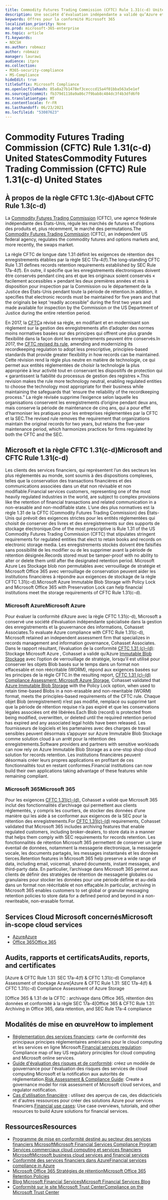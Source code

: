 ```yaml
---
title: Commodity Futures Trading Commission (CFTC) Rule 1.31(c-d) United States
description: Une société d’évaluation indépendante a validé qu’Azure et Office 365 peuvent aider les entreprises financières à respecter les exigences de rétention et de stockage immuables des enregistrements de la règle CFTC 1.31.
keywords: Offres pour la conformité Microsoft 365
localization_priority: None
ms.prod: microsoft-365-enterprise
ms.topic: article
f1.keywords:
- NOCSH
ms.author: robmazz
author: robmazz
manager: laurawi
audience: itpro
ms.collection:
- M365-security-compliance
- MS-Compliance
hideEdit: true
titleSuffix: Microsoft Compliance
ms.openlocfilehash: 85a8a27b1478ef3cecccd15a4f01bba563a5e1ef
ms.sourcegitcommit: fb379d1110a9a86c7f9bab8c484dc3f4b3dfd6f0
ms.translationtype: MT
ms.contentlocale: fr-FR
ms.lasthandoff: 06/23/2021
ms.locfileid: "53087623"
---
```

# <a name="commodity-futures-trading-commission-cftc-rule-131c-d-united-states"></a><span data-ttu-id="f1bcb-104">Commodity Futures Trading Commission (CFTC) Rule 1.31(c-d) United States</span><span class="sxs-lookup"><span data-stu-id="f1bcb-104">Commodity Futures Trading Commission (CFTC) Rule 1.31(c-d) United States</span></span>

## <a name="about-cftc-rule-13c-d"></a><span data-ttu-id="f1bcb-105">À propos de la règle CFTC 1.3(c-d)</span><span class="sxs-lookup"><span data-stu-id="f1bcb-105">About CFTC Rule 1.3(c-d)</span></span>

<span data-ttu-id="f1bcb-106">La [Commodity Futures Trading Commission](https://www.cftc.gov/) (CFTC), une agence fédérale indépendante des États-Unis, régule les marchés de futures et d’options des produits et, plus récemment, le marché des permutations.</span><span class="sxs-lookup"><span data-stu-id="f1bcb-106">The [Commodity Futures Trading Commission](https://www.cftc.gov/) (CFTC), an independent US federal agency, regulates the commodity futures and options markets and, more recently, the swaps market.</span></span>  
  
<span data-ttu-id="f1bcb-107">La règle CFTC de longue date 1.31 définit les exigences de rétention des enregistrements établies par la règle SEC 17a-4(f).</span><span class="sxs-lookup"><span data-stu-id="f1bcb-107">The long-standing CFTC Rule 1.31 defines records retention requirements established by SEC Rule 17a-4(f).</span></span> <span data-ttu-id="f1bcb-108">En outre, il spécifie que les enregistrements électroniques doivent être conservés pendant cinq ans et que les originaux soient conservés « facilement accessibles » pendant les deux premières années et mis à disposition pour inspection par la Commission ou le département de la Justice des États-Unis pendant toute la période de rétention.</span><span class="sxs-lookup"><span data-stu-id="f1bcb-108">In addition, it specifies that electronic records must be maintained for five years and that the originals be kept 'readily accessible” during the first two years and made available for inspection by the Commission or the US Department of Justice during the entire retention period.</span></span>  
  
<span data-ttu-id="f1bcb-109">En 2017, la [CFTC](https://www.cftc.gov/sites/default/files/idc/groups/public/@lrfederalregister/documents/file/2017-11014a.pdf)a révisé sa règle, en modifiant et en modernisant son règlement sur la gestion des enregistrements afin d’adopter des normes moins normatives basées sur des principes qui offrent une plus grande flexibilité dans la façon dont les enregistrements peuvent être conservés.</span><span class="sxs-lookup"><span data-stu-id="f1bcb-109">In 2017, the [CFTC revised its rule](https://www.cftc.gov/sites/default/files/idc/groups/public/@lrfederalregister/documents/file/2017-11014a.pdf), amending and modernizing its recordkeeping regulation to adopt less prescriptive, principles-based standards that provide greater flexibility in how records can be maintained.</span></span> <span data-ttu-id="f1bcb-110">Cette révision rend la règle plus neutre en matière de technologie, ce qui permet aux entités réglementées de choisir la technologie la plus appropriée à leur activité tout en conservant les dispositifs de protection qui « garantissent la fiabilité du processus de gestion des registres ».</span><span class="sxs-lookup"><span data-stu-id="f1bcb-110">This revision makes the rule more technology neutral, enabling regulated entities to choose the technology most appropriate for their business while maintaining the safeguards that 'ensure the reliability of the recordkeeping process.”</span></span> <span data-ttu-id="f1bcb-111">La règle révisée supprime l’exigence selon laquelle les organisations conservent les enregistrements d’origine pendant deux ans, mais conserve la période de maintenance de cinq ans, qui a pour effet d’harmoniser les pratiques pour les entreprises réglementées par la CFTC et la SEC.</span><span class="sxs-lookup"><span data-stu-id="f1bcb-111">The revised rule removes the requirement that organizations maintain the original records for two years, but retains the five-year maintenance period, which harmonizes practices for firms regulated by both the CFTC and the SEC.</span></span>

## <a name="microsoft-and-cftc-rule-131c-d"></a><span data-ttu-id="f1bcb-112">Microsoft et la règle CFTC 1.31(c-d)</span><span class="sxs-lookup"><span data-stu-id="f1bcb-112">Microsoft and CFTC Rule 1.31(c-d)</span></span>

<span data-ttu-id="f1bcb-113">Les clients des services financiers, qui représentent l’un des secteurs les plus réglementés au monde, sont soumis à des dispositions complexes, telles que la conservation des transactions financières et des communications associées dans un état non révisable et non modifiable.</span><span class="sxs-lookup"><span data-stu-id="f1bcb-113">Financial services customers, representing one of the most heavily regulated industries in the world, are subject to complex provisions like the retention of financial transactions and related communication in a non-erasable and non-modifiable state.</span></span> <span data-ttu-id="f1bcb-114">L’une des plus normatives est la règle 1.31 de la CFTC (Commodity Futures Trading Commission) des États-Unis qui prévoit des exigences strictes pour les entités réglementées qui choisit de conserver des livres et des enregistrements sur des supports de stockage électronique.</span><span class="sxs-lookup"><span data-stu-id="f1bcb-114">One of the most prescriptive is Rule 1.31 of the US Commodity Futures Trading Commission (CFTC) that stipulates stringent requirements for regulated entities that elect to retain books and records on electronic storage media.</span></span> <span data-ttu-id="f1bcb-115">Les enregistrements stockés doivent être falsifiés sans possibilité de les modifier ou de les supprimer avant la période de rétention désignée.</span><span class="sxs-lookup"><span data-stu-id="f1bcb-115">Records stored must be tamper-proof with no ability to alter or delete them until after the designated retention period.</span></span> <span data-ttu-id="f1bcb-116">Microsoft Azure Les Stockage blob non permutables avec verrouillage de stratégie et Microsoft Office 365 avec verrouillage de conservation peuvent aider les institutions financières à répondre aux exigences de stockage de la règle CFTC 1.31(c-d).</span><span class="sxs-lookup"><span data-stu-id="f1bcb-116">Microsoft Azure Immutable Blob Storage with Policy Lock and Microsoft Office 365 with Preservation Lock can help financial institutions meet the storage requirements of CFTC Rule 1.31(c-d).</span></span>

### <a name="microsoft-azure"></a><span data-ttu-id="f1bcb-117">Microsoft Azure</span><span class="sxs-lookup"><span data-stu-id="f1bcb-117">Microsoft Azure</span></span>

<span data-ttu-id="f1bcb-118">Pour évaluer la conformité d’Azure avec la règle CFTC 1.31(c-d), Microsoft a conservé une société d’évaluation indépendante spécialisée dans la gestion des enregistrements et la gouvernance des informations, Cohasset Associates.</span><span class="sxs-lookup"><span data-stu-id="f1bcb-118">To evaluate Azure compliance with CFTC Rule 1.31(c-d), Microsoft retained an independent assessment firm that specializes in records management and information governance, Cohasset Associates.</span></span> <span data-ttu-id="f1bcb-119">Dans le rapport résultant, l’évaluation de la conformité [CFTC 1.31 (c)–(d)](https://servicetrust.microsoft.com/ViewPage/MSComplianceGuide?command=Download&downloadType=Document&downloadId=19b08fd4-d276-43e8-9461-715981d0ea20&docTab=4ce99610-c9c0-11e7-8c2c-f908a777fa4d_GRC_Assessment_Reports): Stockage Microsoft Azure , Cohasset a validé qu’Azure [Immutable Blob Stockage](/azure/storage/blobs/storage-blob-immutable-storage) avec l’option de verrouillage de stratégie, lorsqu’il est utilisé pour conserver les objets Blob basés sur le temps dans un format non effacesable et non réécritable (WORM), répond aux exigences basées sur les principes de la règle CFTC.</span><span class="sxs-lookup"><span data-stu-id="f1bcb-119">In the resulting report, [CFTC 1.31 (c)–(d) Compliance Assessment: Microsoft Azure Storage](https://servicetrust.microsoft.com/ViewPage/MSComplianceGuide?command=Download&downloadType=Document&downloadId=19b08fd4-d276-43e8-9461-715981d0ea20&docTab=4ce99610-c9c0-11e7-8c2c-f908a777fa4d_GRC_Assessment_Reports), Cohasset validated that [Azure Immutable Blob Storage](/azure/storage/blobs/storage-blob-immutable-storage) with the Policy Lock option, when used to retain time-based Blobs in a non-erasable and non-rewritable (WORM) format, meets the principles-based requirements of the CFTC rule.</span></span> <span data-ttu-id="f1bcb-120">Chaque objet Blob (enregistrement) n’est pas modifié, remplacé ou supprimé tant que la période de rétention requise n’a pas expiré et que les conservations légales associées ont été libérées.</span><span class="sxs-lookup"><span data-stu-id="f1bcb-120">Each Blob (record) is protected from being modified, overwritten, or deleted until the required retention period has expired and any associated legal holds have been released.</span></span> <span data-ttu-id="f1bcb-121">Les fournisseurs de logiciels et les partenaires avec des charges de travail sensibles peuvent désormais s’appuyer sur Azure Immutable Blob Stockage comme solution cloud à un arrêt pour la rétention des enregistrements.</span><span class="sxs-lookup"><span data-stu-id="f1bcb-121">Software providers and partners with sensitive workloads can now rely on Azure Immutable Blob Storage as a one-stop shop cloud solution for records retention.</span></span> <span data-ttu-id="f1bcb-122">Les institutions financières peuvent désormais créer leurs propres applications en profitant de ces fonctionnalités tout en restant conformes.</span><span class="sxs-lookup"><span data-stu-id="f1bcb-122">Financial institutions can now build their own applications taking advantage of these features while remaining compliant.</span></span>

### <a name="microsoft-365"></a><span data-ttu-id="f1bcb-123">Microsoft 365</span><span class="sxs-lookup"><span data-stu-id="f1bcb-123">Microsoft 365</span></span>

<span data-ttu-id="f1bcb-124">Pour les exigences [CFTC 1.31(c)-(d),](/microsoft-365/compliance/retention-regulatory-requirements#sec-17a-4f-finra-4511c-and-cftc-131c-d) Cohasset a validé que Microsoft 365 inclut des fonctionnalités d’archivage qui permettent aux clients réglementés, y compris les courtiers, de stocker des données d’une manière qui les aide à se conformer aux exigences de la SEC pour la rétention des enregistrements.</span><span class="sxs-lookup"><span data-stu-id="f1bcb-124">For [CFTC 1.31(c)-(d)](/microsoft-365/compliance/retention-regulatory-requirements#sec-17a-4f-finra-4511c-and-cftc-131c-d) requirements, Cohasset validated that Microsoft 365 includes archiving features that enable regulated customers, including broker-dealers, to store data in a manner that helps them comply with SEC requirements for records retention.</span></span> <span data-ttu-id="f1bcb-125">Les fonctionnalités de rétention Microsoft 365 permettent de conserver un large éventail de données, notamment la messagerie électronique, la messagerie vocale, les documents partagés, les messages instantanés et les données tierces.</span><span class="sxs-lookup"><span data-stu-id="f1bcb-125">Retention features in Microsoft 365 help preserve a wide range of data, including email, voicemail, shared documents, instant messages, and third-party data.</span></span> <span data-ttu-id="f1bcb-126">En particulier, l’archivage dans Microsoft 365 permet aux clients de définir des stratégies de rétention de messagerie globales ou granulaires pour stocker les données pour une période définie et au-delà dans un format non réécritable et non effaçable.</span><span class="sxs-lookup"><span data-stu-id="f1bcb-126">In particular, archiving in Microsoft 365 enables customers to set global or granular messaging retention policies to store data for a defined period and beyond in a non-rewriteable, non-erasable format.</span></span>

## <a name="microsoft-in-scope-cloud-services"></a><span data-ttu-id="f1bcb-127">Services Cloud Microsoft concernés</span><span class="sxs-lookup"><span data-stu-id="f1bcb-127">Microsoft in-scope cloud services</span></span>

- [<span data-ttu-id="f1bcb-128">Azure</span><span class="sxs-lookup"><span data-stu-id="f1bcb-128">Azure</span></span>](https://aka.ms/AzureCompliance)
- [<span data-ttu-id="f1bcb-129">Office 365</span><span class="sxs-lookup"><span data-stu-id="f1bcb-129">Office 365</span></span>](https://aka.ms/o365-compliance-framework)

## <a name="audits-reports-and-certificates"></a><span data-ttu-id="f1bcb-130">Audits, rapports et certificats</span><span class="sxs-lookup"><span data-stu-id="f1bcb-130">Audits, reports, and certificates</span></span>

<span data-ttu-id="f1bcb-131">[Azure & CFTC Rule 1.31: SEC 17a-4(f) & CFTC 1.31(c-d) Compliance Assessment of stockage Azure</span><span class="sxs-lookup"><span data-stu-id="f1bcb-131">[Azure & CFTC Rule 1.31: SEC 17a-4(f) & CFTC 1.31(c-d) Compliance Assessment of Azure Storage</span></span>

<span data-ttu-id="f1bcb-132">[Office 365 & 1.31 de la CFTC : archivage dans Office 365, rétention des données et conformité à la règle SEC 17a-4</span><span class="sxs-lookup"><span data-stu-id="f1bcb-132">[Office 365 & CFTC Rule 1.31: Archiving in Office 365, data retention, and SEC Rule 17a-4 compliance</span></span>

## <a name="how-to-implement"></a><span data-ttu-id="f1bcb-133">Modalités de mise en œuvre</span><span class="sxs-lookup"><span data-stu-id="f1bcb-133">How to implement</span></span>

- <span data-ttu-id="f1bcb-134">[Réglementation des services financiers](https://servicetrust.microsoft.com/ViewPage/TrustDocuments?command=Download&downloadType=Document&downloadId=5b483567-00b0-4d86-96ae-ee887dadb61c&docTab=6d000410-c9e9-11e7-9a91-892aae8839ad_Compliance_Guides): carte de conformité des principaux principes réglementaires américains pour le cloud computing et les services en ligne Microsoft.</span><span class="sxs-lookup"><span data-stu-id="f1bcb-134">[Financial services regulation](https://servicetrust.microsoft.com/ViewPage/TrustDocuments?command=Download&downloadType=Document&downloadId=5b483567-00b0-4d86-96ae-ee887dadb61c&docTab=6d000410-c9e9-11e7-9a91-892aae8839ad_Compliance_Guides): Compliance map of key US regulatory principles for cloud computing and Microsoft online services.</span></span>
- <span data-ttu-id="f1bcb-135">[Guide d'évaluation des risques et de conformité](https://aka.ms/RiskGovernanceGuide): créez un modèle de gouvernance pour l'évaluation des risques des services de cloud computing Microsoft et la notification aux autorités de réglementation.</span><span class="sxs-lookup"><span data-stu-id="f1bcb-135">[Risk Assessment & Compliance Guide](https://aka.ms/RiskGovernanceGuide): Create a governance model for risk assessment of Microsoft cloud services, and regulator notification.</span></span>
- <span data-ttu-id="f1bcb-136">[Cas d'utilisation financière](/azure/industry/financial/) : utilisez des aperçus de cas, des didacticiels et d'autres ressources pour créer des solutions Azure pour services financiers.</span><span class="sxs-lookup"><span data-stu-id="f1bcb-136">[Financial use cases](/azure/industry/financial/): Use case overviews, tutorials, and other resources to build Azure solutions for financial services.</span></span>

## <a name="resources"></a><span data-ttu-id="f1bcb-137">Ressources</span><span class="sxs-lookup"><span data-stu-id="f1bcb-137">Resources</span></span>

- [<span data-ttu-id="f1bcb-138">Programme de mise en conformité destiné au secteur des services financiers Microsoft</span><span class="sxs-lookup"><span data-stu-id="f1bcb-138">Microsoft Financial Services Compliance Program</span></span>](https://aka.ms/FSCP-Print)
- [<span data-ttu-id="f1bcb-139">Services commerciaux cloud computing et services financiers Microsoft</span><span class="sxs-lookup"><span data-stu-id="f1bcb-139">Microsoft business cloud services and financial services</span></span>](https://www.microsoft.com/trustcenter/cloudservices/financialservices)
- [<span data-ttu-id="f1bcb-140">Conformité des services financiers dans Azure</span><span class="sxs-lookup"><span data-stu-id="f1bcb-140">Financial services compliance in Azure</span></span>](https://azure.microsoft.com/resources/videos/azurecon-2015-financial-services-compliance-in-azure/)
- [<span data-ttu-id="f1bcb-141">Microsoft Office 365 Stratégies de rétention</span><span class="sxs-lookup"><span data-stu-id="f1bcb-141">Microsoft Office 365 Retention Policies</span></span>](/office365/securitycompliance/retention-policies)
- [<span data-ttu-id="f1bcb-142">Blog Microsoft Financial Services</span><span class="sxs-lookup"><span data-stu-id="f1bcb-142">Microsoft Financial Services Blog</span></span>](https://techcommunity.microsoft.com/t5/Financial-Services-Blog/bg-p/FinancialServicesBlog)
- [<span data-ttu-id="f1bcb-143">Conformité sur le site Microsoft Trust Center</span><span class="sxs-lookup"><span data-stu-id="f1bcb-143">Compliance on the Microsoft Trust Center</span></span>](https://www.microsoft.com/trust-center/compliance/compliance-overview)
